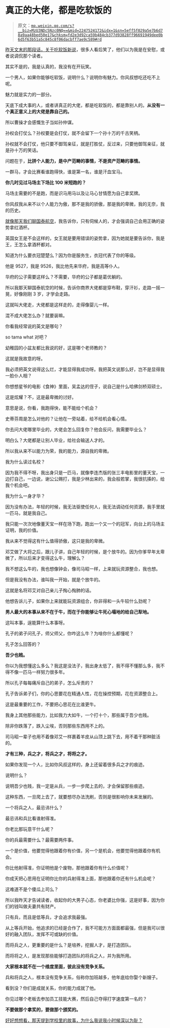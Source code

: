 # 真正的大佬，都是吃软饭的

> 原文：[`mp.weixin.qq.com/s?__biz=MzU3NDc5Nzc0NQ==&mid=2247524172&idx=1&sn=5eff5f029a5e7b6d78a9aa48bed50e17&chksm=fd2e3d92ca59b484cb377d93828ff96691949dee0b6d5f63b51a5c845c8f06dacbff7ae9c589#rd`](http://mp.weixin.qq.com/s?__biz=MzU3NDc5Nzc0NQ==&mid=2247524172&idx=1&sn=5eff5f029a5e7b6d78a9aa48bed50e17&chksm=fd2e3d92ca59b484cb377d93828ff96691949dee0b6d5f63b51a5c845c8f06dacbff7ae9c589#rd)

[昨天文末的那段话，关于吃软饭新说](http://mp.weixin.qq.com/s?__biz=MzU3NDc5Nzc0NQ==&mid=2247524166&idx=1&sn=3e93fcaab9bb2797f4bf8145f4bf0280&chksm=fd2e3d98ca59b48e292f5e3a599d6e46fb3b43006253f1b08195ccace702726c36b8259efbf8&scene=21#wechat_redirect)，很多人看后笑了，他们以为我是在安慰，或者说调侃那个读者。

其实不是的，我是认真的，我没有在开玩笑。

一个男人，如果你能够吃软饭，说明什么？说明你有魅力。你风叔想吃还吃不上呢。

魅力就是实力的一部分。

天底下成大事的人，或者讲真正的大佬，都是吃软饭的，都是靠别人的。**从没有一个真正意义上的大佬是靠自己的。**

所以曹操才会感慨生子当如孙仲谋。

孙权会打仗么？孙权要是会打仗，就不会留下一个孙十万的千古笑柄。

孙权就不会打仗，他只要不御驾亲征，就是打胜仗，反过来，只要他御驾亲征，就是孙十万的笑话。

问题在于，**比拼个人能力，是中产范畴的事情，不是资产范畴的事情。**

一群马，才会比赛看谁跑得快，谁是第一名，谁是汗血宝马。

**你几时见过马场主下场比 100 米短跑的？**

马场主需要的不是跑，而是识马用马以及让马心甘情愿为自己拿奖牌。

你风叔我从来不以个人能力为傲，那不是我的骄傲，那是我的卑微，我的无奈，我的历史。

[就像那天我们聊国泰航空](http://mp.weixin.qq.com/s?__biz=MzU0MjYwNDU2Mw==&mid=2247511183&idx=1&sn=cf41ab0fab7fccd1f646d645e738b2cc&chksm=fb1ac0f3cc6d49e5fdc68f1c88df64364563eefe4cda5125b56c8e4b3efa073dbb5b98faa498&scene=21#wechat_redirect)，我告诉你，只有伺候人的，才会强调自己会用正确的姿势拿红酒杯。

英国女王是不会这样的，女王就是要用错误的姿势拿，因为她就是要告诉你，我是王，王怎么拿酒杯都对。

知道为什么要衣冠楚楚么？因为你是服务生，衣冠代表了你的等级。

他是 9527，我是 9526，我比他先来华府，我是高等仆人。

华府的公子需要这样么？不需要，华府的公子都是葛优躺的。

所以我那天聊国泰航空的时候，告诉你商界大佬都是穿布鞋，穿汗衫，走路一摇一晃，好像刚刚 3 岁，才学会走路。

这就叫大佬走，大佬都是这样走的，走得像婴儿一样。

混不成大佬怎么办？就要装嘛。

你看我经常说的英文是哪句？

so tama what 对吧？

幼稚园的小盆友都比我说的好，这是哪个老师教的？ 

这就是我故意的呀。 

我必须把英文说得这么烂，才能显得我成功呀。我把英文说那么好，岂不是显得我一脸仆人相？

你想想星爷的电影《食神》里面，吴孟达的侄子，说自己是什么哈佛剑桥双硕士。

这是炫耀？不，这是最卑微的讨好。

意思是说，你看，我跑得快，能不能给个机会？

史蒂芬周是怎么对他的？让他在一旁站着，给不给机会看心情。

你去问大佬哪里毕业的，大佬会怎么回复你？他会反问，我需要毕业么？

明白么？大佬都是让别人毕业，给社会输送人才的。

所以我从来不以能力为荣，我的能力，源自我的卑微。

我为什么读过名校？

因为我不得不呀，我出身只是一匹马，就像李连杰版的张三丰电影里的董天宝，一边打自己，一边说，谢公公赐打，我是少林出来的，我会般若掌，我很抗揍的，给我个机会吧。

我为什么一身才华？

因为没有办法，年轻的时候，我无法驱使任何人，我无法调动任何资源，我手里就一匹马，就是我自己。

我只能一次次地像董天宝一样在场下跑，跑出一个又一个的冠军，向台上的马场主证明，我的价值。

我从来不觉得这有什么值得骄傲，这只是我的卑微。

邓艾做了大将之后，跟儿子讲，自己年轻的时候，是个放牛的。因为你爹早年太卑微了，所以后来才变得这么牛，理解么？

我不想这么牛的，我也想像钟会，像司马昭一样，上来就玩资源整合，我也想。

但是我没有办法，谁叫我一开始，就是个放牛的。

这就是名将邓艾对自己亲儿子掏心掏肺的话。

他想告诉儿子，如果你上来就能玩资源组合，你非得和一头牛较什么劲呢？

**男人最大的本事从来不在于牛，而在于你能够让牛死心塌地的给自己犁地。** 

这叫本事，逞能算什么本事呀。

孔子的弟子问孔子，师父师父，你咋这么牛？为啥你什么都懂呢？

孔子怎么回答的？

**吾少也贱。**

你以为我想懂这么多么？我这是没法子，我出身太低了，我不得不懂那么多，我不得不像一匹马一样努力很多年。

所以孔子每每痛斥自己的弟子，怎么斥责的？

孔子告诉弟子们，你的心思要花在精通人性，花在操控预期，花在资源整合上。

这是最重要的工作，不要把心思花在比谁更牛。

我身上其他那些能力，比如我力大如牛，一个打十个，那些属于吾少也贱。

除非你跌落了，跌入尘埃，否则那些东西用不上的。

司马昭一辈子也用不着像邓艾一样裹着羊皮从山顶上跳下去，用不着干那种脏活的。

**才有三种，兵之才，将兵之才，将将之才。**

如果你发现一个人，比如你风叔这样的，身上还留着很多兵之才的痕迹。

说明什么？

说明吾少也贱，我一定是从兵，一步一步爬上去的，才会保留那些痕迹。

这种东西，一旦爬上去了，就要想尽办法洗刷，否则是很影响你未来发展的。

一个将兵之人，最忌讳什么？

最忌讳和兵比看谁射得准。

你老比那玩意干什么呢？

你的兵最需要什么？最需要两件事。

一个是价值，他要觉得他跟着你有价值，另一个是机会，他要觉得他跟着你有机会。

你比他射得准，你证明他是个废物，那他跟着你有什么价值呢？

你成天把心思用在证明你比你的兵射得准上面，那他跟着你还有什么机会呢？

这难道不是个傻瓜上司么？

所以我昨天才告诫读者，收起你的大男子心态，你老婆比你强，这是好事，因为你们的钱叫做夫妻共有财产。

只有兵，而且是低等兵，才会追求我最强。

从上等兵开始，他追求的已经是合作了，我不可能方方面面都最强，但是我可以很好的融入团队，发挥不可或缺的价值。

而将兵之人，更重要的是什么？是培养，挖掘人才，是打造团队。

而将将之人，是发现那些能够打造团队的将兵之人，并为我所用。

**大家根本就不在一个维度里面，彼此没有竞争关系。** 

兵和将兵之人，根本没有竞争关系，俗称你加班越多，他年底给你娶个新嫂子。

看到没？你们是成就关系，你的能力成就了他。

你见过哪个老板去参加员工技能大赛，然后自己夺得打字速度第一名的？

**不要做那个拿奖的，要做那个颁奖的。** 

[好好想想看，那天提到学校里的故事，为什么我说我小时候深以为耻？](http://mp.weixin.qq.com/s?__biz=MzkwMzQ1MzczOQ==&mid=2247483875&idx=1&sn=74db4d4bb7f902924fc38f84cf40ea57&chksm=c0974ca7f7e0c5b1a9e80687d4c5bd71d48e57e6f754f6e8a408501d29fe4581f7f3dba9006d&scene=21#wechat_redirect)